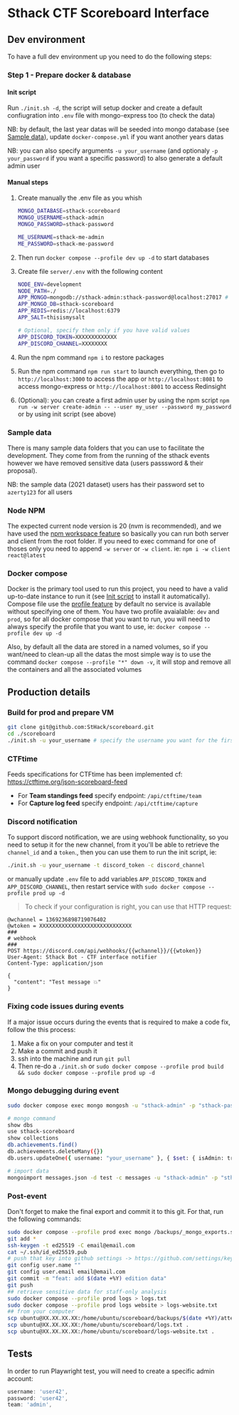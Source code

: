 # Sthack CTF Scoreboard Interface

## Dev environment

To have a full dev environment up you need to do the following steps:

### Step 1 - Prepare docker & database

#### Init script

Run `./init.sh -d`, the script will setup docker and create a default confiugration into `.env` file with mongo-express too (to check the data)

NB: by default, the last year datas will be seeded into mongo database (see [Sample data](#sample-data)), update `docker-compose.yml` if you want another years datas

NB: you can also specify arguments `-u your_username` (and optionaly `-p your_password` if you want a specific password) to also generate a default admin user

#### Manual steps

1. Create manually the .env file as you whish

   ```bash
   MONGO_DATABASE=sthack-scoreboard
   MONGO_USERNAME=sthack-admin
   MONGO_PASSWORD=sthack-password

   ME_USERNAME=sthack-me-admin
   ME_PASSWORD=sthack-me-password
   ```

2. Then run `docker compose --profile dev up -d` to start databases
3. Create file `server/.env` with the following content

   ```bash
   NODE_ENV=development
   NODE_PATH=./
   APP_MONGO=mongodb://sthack-admin:sthack-password@localhost:27017 # update it with the same values of `.env` you've choosen on the previous step
   APP_MONGO_DB=sthack-scoreboard
   APP_REDIS=redis://localhost:6379
   APP_SALT=thisismysalt

   # Optional, specify them only if you have valid values
   APP_DISCORD_TOKEN=XXXXXXXXXXXXX
   APP_DISCORD_CHANNEL=XXXXXXXX
   ```

4. Run the npm command `npm i` to restore packages
5. Run the npm command `npm run start` to launch everything, then go to `http://localhost:3000` to access the app or `http://localhost:8081` to access mongo-express or `http://localhost:8001` to access Redinsight
6. (Optional): you can create a first admin user by using the npm script `npm run -w server create-admin -- --user my_user --password my_password` or by using init script (see above)

### Sample data

There is many sample data folders that you can use to facilitate the development. They come from from the running of the sthack events however we have removed sensitive data (users passsword & their proposal).

NB: the sample data (2021 dataset) users has their password set to `azerty123` for all users

### Node NPM

The expected current node version is 20 (nvm is recommended), and we have used the [npm workspace feature](https://docs.npmjs.com/cli/v10/using-npm/workspaces) so basically you can run both server and client from the root folder.
If you need to exec command for one of thoses only you need to append `-w server` or `-w client`. ie: `npm i -w client react@latest`

### Docker compose

Docker is the primary tool used to run this project, you need to have a valid up-to-date instance to run it (see [Init script](#init-script) to install it automatically). Compose file use the [profile feature](https://docs.docker.com/compose/profiles/) by default no service is available without specifying one of them. You have two profile avaialable: `dev` and `prod`, so for all docker compose that you want to run, you will need to always specify the profile that you want to use, ie: `docker compose --profile dev up -d`

Also, by default all the data are stored in a named volumes, so if you want/need to clean-up all the datas the most simple way is to use the command `docker compose --profile "*" down -v`, it will stop and remove all the containers and all the associated volumes

## Production details

### Build for prod and prepare VM

```bash
git clone git@github.com:StHack/scoreboard.git
cd ./scoreboard
./init.sh -u your_username # specify the username you want for the first admin (recommended)
```

### CTFtime

Feeds specifications for CTFtime has been implemented cf: <https://ctftime.org/json-scoreboard-feed>

- For **Team standings feed** specify endpoint: `/api/ctftime/team`
- For **Capture log feed** specify endpoint: `/api/ctftime/capture`

### Discord notification

To support discord notification, we are using webhook functionality, so you need to setup it for the new channel, from it you'll be able to retrieve the `channel_id` and a `token`., then you can use them to run the init script, ie:

```bash
./init.sh -u your_username -t discord_token -c discord_channel
```

or manually update `.env` file to add variables `APP_DISCORD_TOKEN` and `APP_DISCORD_CHANNEL`, then restart service with `sudo docker compose --profile prod up -d`

> To check if your configuration is right, you can use that HTTP request:

```http
@wchannel = 1369236898719076402
@wtoken = XXXXXXXXXXXXXXXXXXXXXXXXXXXXX
###
# webhook
###
POST https://discord.com/api/webhooks/{{wchannel}}/{{wtoken}}
User-Agent: Sthack Bot - CTF interface notifier
Content-Type: application/json

{
  "content": "Test message 💥"
}
```

### Fixing code issues during events

If a major issue occurs during the events that is required to make a code fix, follow the this process:

1. Make a fix on your computer and test it
2. Make a commit and push it
3. ssh into the machine and run `git pull`
4. Then re-do a `./init.sh` or `sudo docker compose --profile prod build && sudo docker compose --profile prod up -d`

### Mongo debugging during event

```bash
sudo docker compose exec mongo mongosh -u "sthack-admin" -p "sthack-password"

# mongo command
show dbs
use sthack-scoreboard
show collections
db.achievements.find()
db.achievements.deleteMany({})
db.users.updateOne({ username: "your_username" }, { $set: { isAdmin: true } })

# import data
mongoimport messages.json -d test -c messages -u "sthack-admin" -p "sthack-password" --authenticationDatabase admin --jsonArray --drop
```

### Post-event

Don't forget to make the final export and commit it to this git. For that, run the following commands:

```bash
sudo docker compose --profile prod exec mongo /backups/_mongo_exports.sh
git add *
ssh-keygen -t ed25519 -C email@email.com
cat ~/.ssh/id_ed25519.pub
# push that key into github settings -> https://github.com/settings/keys
git config user.name ""
git config user.email email@email.com
git commit -m "feat: add $(date +%Y) edition data"
git push
## retrieve sensitive data for staff-only analysis
sudo docker compose --profile prod logs > logs.txt
sudo docker compose --profile prod logs website > logs-website.txt
## from your computer
scp ubuntu@XX.XX.XX.XX:/home/ubuntu/scoreboard/backups/$(date +%Y)/attempts-uncensored.json .
scp ubuntu@XX.XX.XX.XX:/home/ubuntu/scoreboard/logs.txt .
scp ubuntu@XX.XX.XX.XX:/home/ubuntu/scoreboard/logs-website.txt .
```

## Tests

In order to run Playwright test, you will need to create a specific admin account:

```js
username: 'user42',
password: 'user42',
team: 'admin',
```
